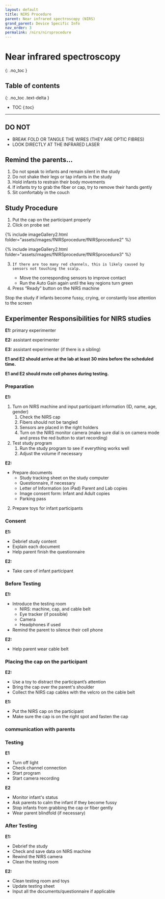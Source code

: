 ```yaml
---
layout: default
title: NIRS Procedure
parent: Near infrared spectroscopy (NIRS)
grand_parent: Device Specific Info
nav_order: 3
permalink: /nirs/nirsprocedure
---
```


# Near infrared spectroscopy
{: .no_toc }

## Table of contents
{: .no_toc .text-delta }

* TOC
{:toc}

---
## DO NOT
- BREAK FOLD OR TANGLE THE WIRES (THEY ARE OPTIC FIBRES)
- LOOK DIRECTLY AT THE INFRARED LASER


## Remind the parents...
1. Do not speak to infants and remain silent in the study 
2. Do not shake their legs or tap infants in the study 
3. Hold infants to restrain their body movements 
4. If infants try to grab the fiber or cap, try to remove their hands gently 
5. Sit comfortably in the couch 

## Study Procedure

1. Put the cap on the participant properly 
2. Click on probe set

 {% include imageGallery2.html folder="assets/images/fNIRSprocedure/fNIRSprocedure2" %}

 
 {% include imageGallery2.html folder="assets/images/fNIRSprocedure/fNIRSprocedure3" %}

 3. 	If there are too many red channels, this is likely caused by sensors not touching the scalp. 
    - Move the corresponding sensors to improve contact
    - Run the Auto Gain again until the key regions turn green 
4. Press “Ready” button on the NIRS machine 

Stop the study if infants become fussy, crying, or constantly lose attention to the screen



## Experimenter Responsibilities for NIRS studies 

**E1:** primary experimenter 

**E2:** assistant experimenter 

**E3:** assistant experimenter (if there is a sibling) 

**E1 and E2 should arrive at the lab at least 30 mins before the scheduled time.**

**E1 and E2 should mute cell phones during testing.**


### Preparation

**E1:** 
1. Turn on NIRS machine and input participant information (ID, name, age, gender)
    1. Check the NIRS cap 
    2. Fibers should not be tangled 
    3. Sensors are placed in the right holders 
    4. Turn on the NIRS monitor camera (make sure dial is on camera mode and press the red button to start recording)
2.	Test study program 
    1. Run the study program to see if everything works well 
    2. Adjust the volume if necessary


**E2:**
- Prepare documents 
    - Study tracking sheet on the study computer
    - Questionnaire, if necessary 
    - Letter of Information (on iPad) Parent and Lab copies 
    - Image consent form: Infant and Adult copies 
    - Parking pass  

2.	Prepare toys for infant participants 
 
    

### Consent

**E1:**
- Debrief study content
- Explain each document  
- Help parent finish the questionnaire 

**E2:**
- Take care of infant participant 

### Before Testing

**E1:**

- Introduce the testing room 
    - NIRS: machine, cap, and cable belt 
    - Eye tracker (if possible) 
    - Camera 
    - Headphones if used
- Remind the parent to silence their cell phone 

**E2:** 
- Help parent wear cable belt

### Placing the cap on the participant

**E2:** 
- Use a toy to distract the participant’s attention 
- Bring the cap over the parent's shoulder
- Collect the NIRS cap cables with the velcro on the cable belt 

**E1:** 
- Put the NIRS cap on the participant 
- Make sure the cap is on the right spot and fasten the cap 

### communication with parents

### Testing

**E1**
- Turn off light 
- Check channel connection
- Start program 
- Start camera recording

**E2**
- Monitor infant's status
- Ask parents to calm the infant if they become fussy
- Stop infants from grabbing the cap or fiber gently
- Wear parent blindfold (if necessary) 

### After Testing
**E1:**
- Debrief the study 
- Check and save data on NIRS machine 
- Rewind the NIRS camera
- Clean the testing room

**E2:**
- Clean testing room and toys 
- Update testing sheet 
- Input all the documents/questionnaire if applicable 



 
 
